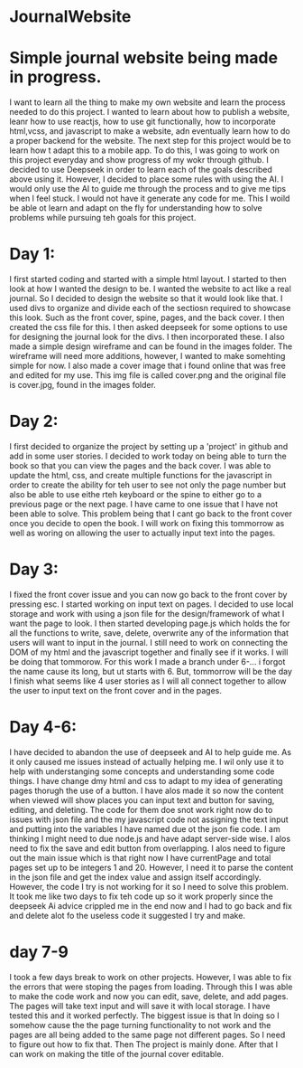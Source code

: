 # JournalWebsite
# Simple journal website being made in progress.
I want to learn all the thing to make my own website and learn the process needed to do this project. I wanted to learn about how to publish a website, leanr how to use reactjs, how to use git functionally, how to incorporate html,vcss, and javascript to make a website, adn eventually learn how to do a proper backend for the website. The next step for this project would be to learn how t adapt this to a mobile app.
To do this, I was going to work on this project everyday and show progress of my wokr through github. I decided to use Deepseek in order to learn each of the goals described above using it. However, I decided to place some rules with using the AI. I would only use the AI to guide me through the process and to give me tips when I feel stuck. I would not have it generate any code for me. This I woild be able ot learn and adapt on the fly for understanding how to solve problems while pursuing teh goals for this project.
# Day 1:
I first started coding and started with a simple html layout. I started to then look at how I wanted the design to be. I wanted the website to act like a real journal. So I decided to design the website so that it would look like that. I used divs to organize and divide each of the sectiosn required to showcase this look. Such as the front cover, spine, pages, and the back cover. I then created the css file for this. I then asked deepseek for some options to use for designing the journal look for the divs. I then incorporated these. I also made a simple design wireframe and can be found in the images folder. The wireframe will need more additions, however, I wanted to make somehting simple for now. I also made a cover image that i found online that was free and edited for my use. This img file is called cover.png and the original file is cover.jpg, found in the images folder.
# Day 2:
I first decided to organize the project by setting up a 'project' in github and add in some user stories. I decided to work today on being able to turn the book so that you can view the pages and the back cover. I was able to update the html, css, and create multiple functions for the javascript in order to create the ability for teh user to see not only the page number but also be able to use eithe rteh keyboard or the spine to either go to a previous page or the next page. I have came to one issue that I have not been able to solve. This problem being that I cant go back to the front cover once you decide to open the book. I will work on fixing this tommorrow as well as woring on allowing the user to actually input text into the pages.
# Day 3:
I fixed the front cover issue and you can now go back to the front cover by pressing esc. I started working on input text on pages. I decided to use local storage and work with using a json file for the design/framework of what I want the page to look. I then started developing page.js which holds the for all the functions to write, save, delete, overwrite any of the information that users will want to input in the journal. I still need to work on connecting the DOM of my html and the javascript together and finally see if it works. I will be doing that tommorow. For this work I made a branch under 6-... i forgot the name cause its long, but ut starts with 6. But, tommorrow will be the day I finish what seems like 4 user stories as I will all connect together to allow the user to input text on the front cover and in the pages.
# Day 4-6:
I have decided to abandon the use of deepseek and AI to help guide me. As it only caused me issues instead of actually helping me. I wil only use it to help with understanging some concepts and understanding some code things. I have change dmy html and css to adapt to my idea of generating pages thorugh the use of a button. I have alos made it so now the content when viewed will show places you can input text and button for saving, editing, and deleting. The code for them doe snot work right now do to issues with json file and the my javascript code not assigning the text input and putting into the variables I have named due ot the json fie code. I am thinking I might need to due node.js and have adapt server-side wise. I alos need to fix the save and edit button from overlapping. I alos need to figure out the main issue which is that right now I have currentPage and total pages set up to be integers 1 and 20. However, I need it to parse the content in the json file and get the index value and assign itself accordingly. However, the code I try is not working for it so I need to solve this problem. It took me like two days to fix teh code up so it work properly since the deepseek Ai advice crippled me in the end now and I had to go back and fix and delete alot fo the useless code it suggested I try and make.
# day 7-9
I took a few days break to work on other projects. However, I was able to fix the errors that were stoping the pages from loading. Through this I was able to make the code work and now you can edit, save, delete, and add pages. The pages will take text input and will save it with local storage. I have tested this and it worked perfectly. The biggest issue is that In doing so I somehow cause the the page turning functionality to not work and the pages are all being added to the same page not different pages. So I need to figure out how to fix that. Then The project is mainly done. After that I can work on making the title of the journal cover editable.

